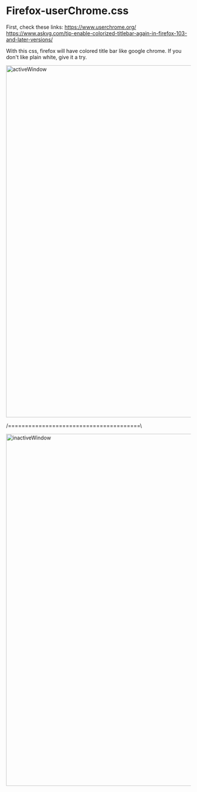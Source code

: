 # Firefox-userChrome.css
First, check these links:
https://www.userchrome.org/
https://www.askvg.com/tip-enable-colorized-titlebar-again-in-firefox-103-and-later-versions/

With this css, firefox will have colored title bar like google chrome.
If you don't like plain white, give it a try.

<img width="960" alt="activeWindow" src="https://github.com/enzo11183/Firefox-userChrome.css/assets/46426033/f52cf4a1-22c5-4b61-b609-bd082c0eec02">

/=======================================\

<img width="960" alt="inactiveWindow" src="https://github.com/enzo11183/Firefox-userChrome.css/assets/46426033/c239a598-5914-41ac-a28b-59205dc0337f">
